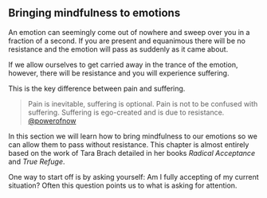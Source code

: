 ## Bringing mindfulness to emotions

An emotion can seemingly come out of nowhere and sweep over you in a fraction of a second. If you are present and equanimous there will be no resistance and the emotion will pass as suddenly as it came about. 

If we allow ourselves to get carried away in the trance of the emotion, however, there will be resistance and you will experience suffering. 

This is the key difference between pain and suffering.

> Pain is inevitable, suffering is optional. Pain is not to be confused with suffering. Suffering is ego-created and is due to resistance. [@powerofnow]()

In this section we will learn how to bring mindfulness to our emotions so we can allow them to pass without resistance. This chapter is almost entirely based on the work of Tara Brach detailed in her books _Radical Acceptance_ and _True Refuge_.

One way to start off is by asking yourself: Am I fully accepting of my current situation? Often this question points us to what is asking for attention.

